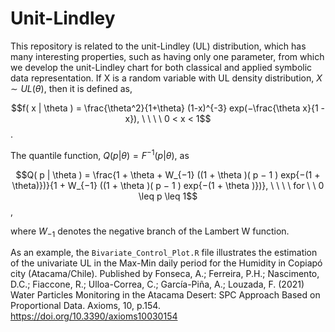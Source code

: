 # Unit-Lindley

This repository is related to the unit-Lindley (UL) distribution, which has many interesting properties, such as having only one parameter, from which we develop the unit-Lindley chart for both classical and applied symbolic data representation. If X is a random variable with UL density distribution, $X \sim UL (\theta)$, then it is defined as,

$$f( x | \theta ) = \frac{\theta^2}{1+\theta} (1-x)^{-3} exp(−\frac{\theta x}{1 - x}), \ \ \ \ 0 < x < 1$$.

The quantile function, $Q( p| \theta ) = F^{−1} ( p | \theta )$, as

$$Q( p | \theta ) = \frac{1 + \theta + W_{−1} ((1 + \theta )( p − 1 ) exp{−(1 + \theta)})}{1 + W_{−1} ((1 + \theta )( p − 1 ) exp{−(1 + \theta )})}, \ \ \ \ for \ \ 0 \leq p \leq 1$$,

where $W_{−1}$ denotes the negative branch of the Lambert W function.

As an example, the `Bivariate_Control_Plot.R` file illustrates the estimation of the univariate UL in the Max-Min daily period for the Humidity in Copiapó city (Atacama/Chile). Published by Fonseca, A.; Ferreira, P.H.; Nascimento, D.C.; Fiaccone, R.; Ulloa-Correa, C.; García-Piña, A.; Louzada, F. (2021) Water Particles Monitoring in the Atacama Desert: SPC Approach Based on Proportional Data. Axioms, 10, p.154. https://doi.org/10.3390/axioms10030154
